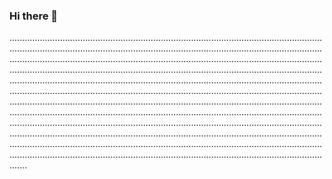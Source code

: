 ### Hi there 👋

.......................................................................................................................................................................................................................................................................................................................................................................................................................................................................................................................................................................................................................................................................................................................................................................................................................................................................................................................................................................................................................................................................................................................................................................................................................................................................................................................................................................................................................................................................................................................................................